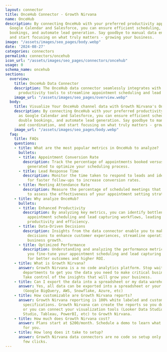 ```yaml
---
layout: connector
title: OnceHub Connector - Growth Nirvana
name: OnceHub
description: By connecting OnceHub with your preferred productivity apps, such as
  Google Calendar and Salesforce, you can ensure efficient scheduling, minimize double
  bookings, and automate lead generation. Say goodbye to manual data entry and coordination,
  and start focusing on what truly matters - growing your business.
image: "/assets/images/seo_pages/body.webp"
date: '2024-08-27'
categories: connectors
permalink: connectors/oncehub
icon_url: "/assets/images/seo_pages/connectors/oncehub"
usage: 0
schema_name: oncehub
sections:
  overview:
    title: OnceHub Data Connector
    description: The OnceHub data connector seamlessly integrates with your existing
      productivity tools to streamline appointment scheduling and lead capturing processes.
    image_url: "/assets/images/seo_pages/overview.webp"
  body:
    title: Visualize Your OnceHub channel data with Growth Nirvana's OnceHub Connector
    description: By connecting OnceHub with your preferred productivity apps, such
      as Google Calendar and Salesforce, you can ensure efficient scheduling, minimize
      double bookings, and automate lead generation. Say goodbye to manual data entry
      and coordination, and start focusing on what truly matters - growing your business.
    image_url: "/assets/images/seo_pages/body.webp"
  faq:
    title: FAQs
    questions:
    - title: What are the most popular metrics in OnceHub to analyze?
      bullets:
      - title: Appointment Conversion Rate
        description: Track the percentage of appointments booked versus total leads
          generated to optimize your scheduling process.
      - title: Lead Response Time
        description: Monitor the time taken to respond to leads and identify opportunities
          for faster follow-ups to increase conversion rates.
      - title: Meeting Attendance Rate
        description: Measure the percentage of scheduled meetings that are attended
          to assess the effectiveness of your appointment setting strategies.
    - title: Why analyze OnceHub?
      bullets:
      - title: Enhanced Productivity
        description: By analyzing key metrics, you can identify bottlenecks in your
          appointment scheduling and lead capturing workflows, leading to increased
          productivity and efficiency.
      - title: Data-Driven Decisions
        description: Insights from the data connector enable you to make informed
          decisions to enhance customer experiences, streamline operations, and drive
          business growth.
      - title: Optimized Performance
        description: Understanding and analyzing the performance metrics can help
          you fine-tune your appointment scheduling and lead capturing strategies
          for better outcomes and higher ROI.
    - title: What is Growth Nirvana?
      answer: Growth Nirvana is a no code analytics platform. Stop waiting for other
        departments to get you the data you need to make critical business decisions.
        Take control of the insights that will grow your business.
    - title: Can I export the data into a spreadsheet or my data warehouse?
      answer: Yes, all data can be exported into a spreadsheet or your data warehouse
        (Google BigQuery, AWS, Snowflake, Azure, etc)
    - title: How customizable are Growth Nirvana reports?
      answer: Growth Nirvana reporting is 100% white labeled and customized to your
        specifications. Growth Nirvana can create the reports so you don’t have to
        or you can connect your visualization tools (Looker Data Studio/Google Data
        Studio, Tableau, PowerBI, etc) to Growth Nirvana.
    - title: How much does Growth Nirvana cost?
      answer: Plans start at $200/month. Schedule a demo to learn what plan is best
        for you.
    - title: How long does it take to setup?
      answer: Growth Nirvana data connectors are no code so setup only requires a
        few clicks.
---
```

